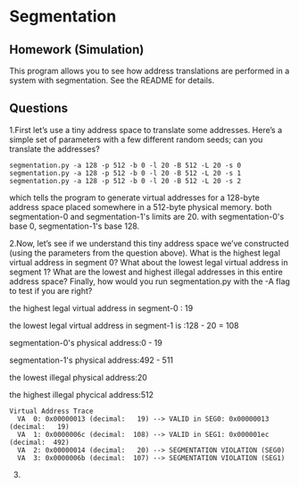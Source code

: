 # Segmentation
## Homework (Simulation)
This program allows you to see how address translations are performed in a system with segmentation. See the README for details.
## Questions
1.First let’s use a tiny address space to translate some addresses. Here’s a simple set of parameters with a few different random seeds; can you translate the addresses?
```
segmentation.py -a 128 -p 512 -b 0 -l 20 -B 512 -L 20 -s 0
segmentation.py -a 128 -p 512 -b 0 -l 20 -B 512 -L 20 -s 1
segmentation.py -a 128 -p 512 -b 0 -l 20 -B 512 -L 20 -s 2
```
which tells the program to generate virtual addresses for a 128-byte address space placed somewhere in a 512-byte physical memory. both segmentation-0 and segmentation-1's limits are 20. with segmentation-0's base 0, segmentation-1's base 128.  


2.Now, let’s see if we understand this tiny address space we’ve constructed (using the parameters from the question above). What is the highest legal virtual address in segment 0? What about the lowest legal virtual address in segment 1? What are the lowest and highest illegal addresses in this entire address space? Finally, how would you run segmentation.py with the -A flag to test if you are right?  


the highest legal virtual address in segment-0 : 19

the lowest legal virtual address in segment-1 is :128 - 20 = 108

segmentation-0's physical address:0 - 19

segmentation-1's physical address:492 - 511

the lowest illegal physical address:20

the highest illegal phycical address:512

```
Virtual Address Trace
  VA  0: 0x00000013 (decimal:   19) --> VALID in SEG0: 0x00000013 (decimal:   19)
  VA  1: 0x0000006c (decimal:  108) --> VALID in SEG1: 0x000001ec (decimal:  492)
  VA  2: 0x00000014 (decimal:   20) --> SEGMENTATION VIOLATION (SEG0)
  VA  3: 0x0000006b (decimal:  107) --> SEGMENTATION VIOLATION (SEG1)
  ```

3.
